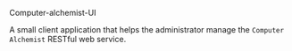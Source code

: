 Computer-alchemist-UI 

A small client application that helps the administrator manage the `Computer Alchemist` RESTful web service.
